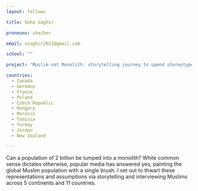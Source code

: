 ```yaml
---
layout: fellows

title: Soha Saghir

pronouns: she/her

email: ssaghir2021@gmail.com

school: ""

project: "Muslim not Monolith: storytelling journey to upend stereotypes"

countries:
  - Canada
  - Germany
  - France
  - Poland
  - Czech Republic
  - Hungary
  - Morocco
  - Tunisia
  - Turkey
  - Jordan
  - New Zealand

---
```


Can a population of 2 billion be lumped into a monolith? While common sense dictates otherwise, popular media has answered yes, painting the global Muslim population with a single brush. I set out to thwart these representations and assumptions via storytelling and interviewing Muslims across 5 continents and 11 countries.
